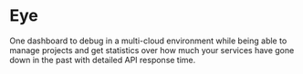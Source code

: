 # Eye

One dashboard to debug in a multi-cloud environment while being able to manage projects and get statistics over how much your services have gone down in the past with detailed API response time. 
